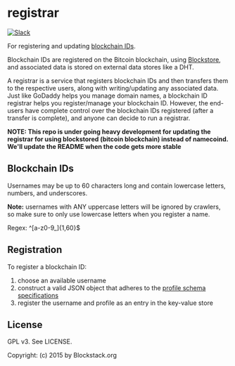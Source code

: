 # registrar

[![Slack](http://slack.blockstack.org/badge.svg)](http://slack.blockstack.org/)

For registering and updating [blockchain IDs](https://github.com/blockstack/blockstack/wiki/Blockchain-ID). 

Blockchain IDs are registered on the Bitcoin blockchain, using [Blockstore](https://github.com/blockstack/blockstore), and associated data is stored on external data stores like a DHT. 

A registrar is a service that registers blockchain IDs and then transfers them to the respective users, along with writing/updating any associated data. Just like GoDaddy helps you manage domain names, a blockchain ID registrar helps you register/manage your blockchain ID. However, the end-users have complete control over the blockchain IDs registered (after a transfer is complete), and anyone can decide to run a registrar.

**NOTE: This repo is under going heavy development for updating the registrar for using blockstored (bitcoin blockchain) instead of namecoind. We'll update the README when the code gets more stable** 

## Blockchain IDs

Usernames may be up to 60 characters long and contain lowercase letters, numbers, and underscores.

**Note:** usernames with ANY uppercase letters will be ignored by crawlers, so make sure to only use lowercase letters when you register a name.

Regex: ^[a-z0-9_]{1,60}$

## Registration

To register a blockchain ID:

1. choose an available username
2. construct a valid JSON object that adheres to the [profile schema specifications](https://github.com/blockstack/blockstack/wiki/Blockchain-ID-Schema-v2)
3. register the username and profile as an entry in the key-value store

## License

GPL v3. See LICENSE.

Copyright: (c) 2015 by Blockstack.org
